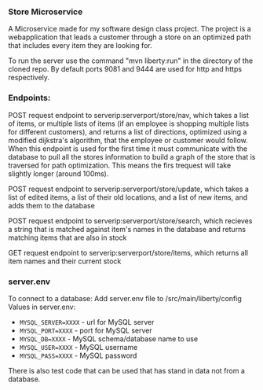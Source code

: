 ### Store Microservice
A Microservice made for my software design class project. The project is a webapplication that leads a customer through a store on an optimized path that includes every item they are looking for.

To run the server use the command "mvn liberty:run" in the directory of the cloned repo. By default ports 9081 and 9444 are used for http and https respectively.

### Endpoints:

POST request endpoint to serverip:serverport/store/nav, which takes a list of items, or multiple lists of items (if an employee is shopping multiple lists for different customers), and returns a list of directions, optimized using a modified dijkstra's algorithm, that the employee or customer would follow. When this endpoint is used for the first time it must communicate with the database to pull all the stores information to build a graph of the store that is traversed for path optimization. This means the firs trequest will take slightly longer (around 100ms).
  
POST request endpoint to serverip:serverport/store/update, which takes a list of edited items, a list of their old locations, and a list of new items, and adds them to the database

POST request endpoint to serverip:serverport/store/search, which recieves a string that is matched against item's names in the database and returns matching items that are also in stock
  
GET request endpoint to serverip:serverport/store/items, which returns all item names and their current stock
  

### server.env
To connect to a database:
Add server.env file to /src/main/liberty/config  
Values in server.env:
+ `MYSQL_SERVER=XXXX` - url for MySQL server
+ `MYSQL_PORT=XXXX` - port for MySQL server
+ `MYSQL_DB=XXXX` - MySQL schema/database name to use
+ `MYSQL_USER=XXXX` - MySQL username
+ `MYSQL_PASS=XXXX` - MySQL password

There is also test code that can be used that has stand in data not from a database.
